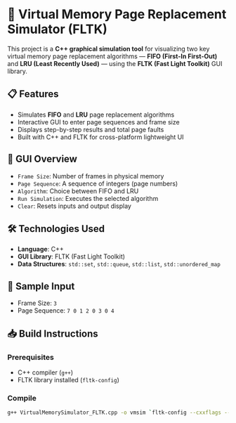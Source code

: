 
# 🧠 Virtual Memory Page Replacement Simulator (FLTK)

This project is a **C++ graphical simulation tool** for visualizing two key virtual memory page replacement algorithms — **FIFO (First-In First-Out)** and **LRU (Least Recently Used)** — using the **FLTK (Fast Light Toolkit)** GUI library.

## 📋 Features

- Simulates **FIFO** and **LRU** page replacement algorithms
- Interactive GUI to enter page sequences and frame size
- Displays step-by-step results and total page faults
- Built with C++ and FLTK for cross-platform lightweight UI

## 📸 GUI Overview

- `Frame Size`: Number of frames in physical memory
- `Page Sequence`: A sequence of integers (page numbers)
- `Algorithm`: Choice between FIFO and LRU
- `Run Simulation`: Executes the selected algorithm
- `Clear`: Resets inputs and output display

## 🛠️ Technologies Used

- **Language**: C++
- **GUI Library**: FLTK (Fast Light Toolkit)
- **Data Structures**: `std::set`, `std::queue`, `std::list`, `std::unordered_map`

## 🧪 Sample Input

- Frame Size: `3`
- Page Sequence: `7 0 1 2 0 3 0 4`

## 📥 Build Instructions

### Prerequisites
- C++ compiler (`g++`)
- FLTK library installed (`fltk-config`)

### Compile
```bash
g++ VirtualMemorySimulator_FLTK.cpp -o vmsim `fltk-config --cxxflags --ldflags`
